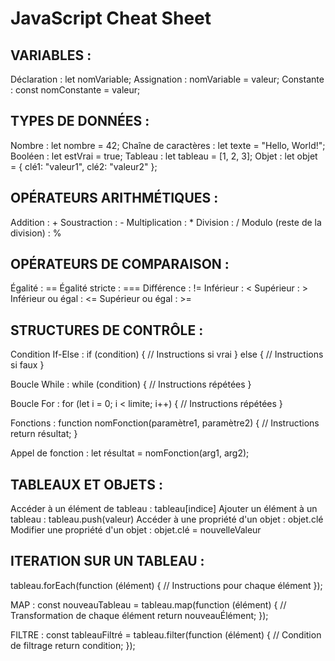 # JavaScript Cheat Sheet


VARIABLES :
-----------
Déclaration : let nomVariable;
Assignation : nomVariable = valeur;
Constante : const nomConstante = valeur;

TYPES DE DONNÉES :
------------------
Nombre : let nombre = 42;
Chaîne de caractères : let texte = "Hello, World!";
Booléen : let estVrai = true;
Tableau : let tableau = [1, 2, 3];
Objet : let objet = { clé1: "valeur1", clé2: "valeur2" };

OPÉRATEURS ARITHMÉTIQUES :
--------------------------
Addition : +
Soustraction : -
Multiplication : *
Division : /
Modulo (reste de la division) : %

OPÉRATEURS DE COMPARAISON :
---------------------------
Égalité : ==
Égalité stricte : ===
Différence : !=
Inférieur : <
Supérieur : >
Inférieur ou égal : <=
Supérieur ou égal : >=

STRUCTURES DE CONTRÔLE :
------------------------
Condition If-Else :
if (condition) {
    // Instructions si vrai
} else {
    // Instructions si faux
}

Boucle While :
while (condition) {
    // Instructions répétées
}

Boucle For :
for (let i = 0; i < limite; i++) {
    // Instructions répétées
}

Fonctions :
function nomFonction(paramètre1, paramètre2) {
    // Instructions
    return résultat;
}

Appel de fonction :
let résultat = nomFonction(arg1, arg2);

TABLEAUX ET OBJETS :
---------------------
Accéder à un élément de tableau : tableau[indice]
Ajouter un élément à un tableau : tableau.push(valeur)
Accéder à une propriété d'un objet : objet.clé
Modifier une propriété d'un objet : objet.clé = nouvelleValeur

ITERATION SUR UN TABLEAU :
--------------------------
tableau.forEach(function (élément) {
    // Instructions pour chaque élément
});

MAP :
const nouveauTableau = tableau.map(function (élément) {
    // Transformation de chaque élément
    return nouveauÉlément;
});

FILTRE :
const tableauFiltré = tableau.filter(function (élément) {
    // Condition de filtrage
    return condition;
});